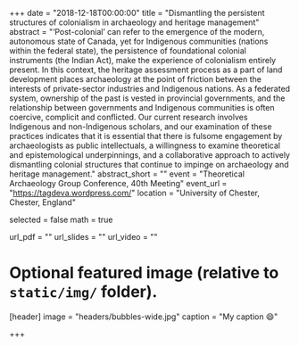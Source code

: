 +++
date = "2018-12-18T00:00:00"
title = "Dismantling the persistent structures of colonialism in archaeology and heritage management"
abstract = "‘Post-colonial’ can refer to the emergence of the modern, autonomous state of Canada, yet for Indigenous communities (nations within the federal state), the persistence of foundational colonial instruments (the Indian Act), make the experience of colonialism entirely present. In this context, the heritage assessment process as a part of land development places archaeology at the point of friction between the interests of private-sector industries and Indigenous nations. As a federated system, ownership of the past is vested in provincial governments, and the relationship between governments and Indigenous communities is often coercive, complicit and conflicted. Our current research involves Indigenous and non-Indigenous scholars, and our examination of these practices indicates that it is essential that there is fulsome engagement by archaeologists as public intellectuals, a willingness to examine theoretical and epistemological underpinnings, and a collaborative approach to actively dismantling colonial structures that continue to impinge on archaeology and heritage management."
abstract_short = ""
event = "Theoretical Archaeology Group Conference, 40th Meeting"
event_url = "https://tagdeva.wordpress.com/"
location = "University of Chester, Chester, England"

selected = false
math = true

url_pdf = ""
url_slides = ""
url_video = ""

# Optional featured image (relative to `static/img/` folder).
[header]
image = "headers/bubbles-wide.jpg"
caption = "My caption :smile:"

+++
